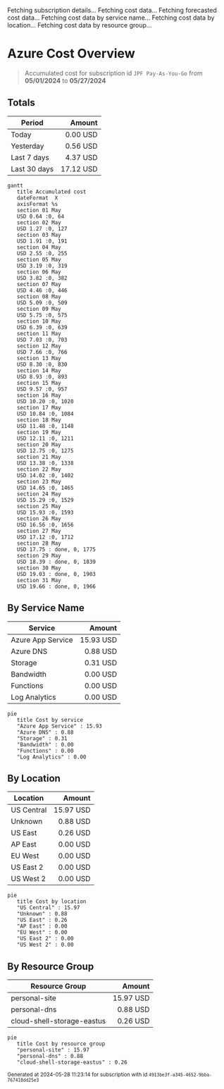 Fetching subscription details...
Fetching cost data...
Fetching forecasted cost data...
Fetching cost data by service name...
Fetching cost data by location...
Fetching cost data by resource group...
# Azure Cost Overview

> Accumulated cost for subscription id `JPF Pay-As-You-Go` from **05/01/2024** to **05/27/2024**

## Totals

|Period|Amount|
|---|---:|
|Today|0.00 USD|
|Yesterday|0.56 USD|
|Last 7 days|4.37 USD|
|Last 30 days|17.12 USD|

```mermaid
gantt
   title Accumulated cost
   dateFormat  X
   axisFormat %s
   section 01 May
   USD 0.64 :0, 64
   section 02 May
   USD 1.27 :0, 127
   section 03 May
   USD 1.91 :0, 191
   section 04 May
   USD 2.55 :0, 255
   section 05 May
   USD 3.19 :0, 319
   section 06 May
   USD 3.82 :0, 382
   section 07 May
   USD 4.46 :0, 446
   section 08 May
   USD 5.09 :0, 509
   section 09 May
   USD 5.75 :0, 575
   section 10 May
   USD 6.39 :0, 639
   section 11 May
   USD 7.03 :0, 703
   section 12 May
   USD 7.66 :0, 766
   section 13 May
   USD 8.30 :0, 830
   section 14 May
   USD 8.93 :0, 893
   section 15 May
   USD 9.57 :0, 957
   section 16 May
   USD 10.20 :0, 1020
   section 17 May
   USD 10.84 :0, 1084
   section 18 May
   USD 11.48 :0, 1148
   section 19 May
   USD 12.11 :0, 1211
   section 20 May
   USD 12.75 :0, 1275
   section 21 May
   USD 13.38 :0, 1338
   section 22 May
   USD 14.02 :0, 1402
   section 23 May
   USD 14.65 :0, 1465
   section 24 May
   USD 15.29 :0, 1529
   section 25 May
   USD 15.93 :0, 1593
   section 26 May
   USD 16.56 :0, 1656
   section 27 May
   USD 17.12 :0, 1712
   section 28 May
   USD 17.75 : done, 0, 1775
   section 29 May
   USD 18.39 : done, 0, 1839
   section 30 May
   USD 19.03 : done, 0, 1903
   section 31 May
   USD 19.66 : done, 0, 1966
```

## By Service Name

|Service|Amount|
|---|---:|
|Azure App Service|15.93 USD|
|Azure DNS|0.88 USD|
|Storage|0.31 USD|
|Bandwidth|0.00 USD|
|Functions|0.00 USD|
|Log Analytics|0.00 USD|

```mermaid
pie
   title Cost by service
   "Azure App Service" : 15.93
   "Azure DNS" : 0.88
   "Storage" : 0.31
   "Bandwidth" : 0.00
   "Functions" : 0.00
   "Log Analytics" : 0.00
```

## By Location

|Location|Amount|
|---|---:|
|US Central|15.97 USD|
|Unknown|0.88 USD|
|US East|0.26 USD|
|AP East|0.00 USD|
|EU West|0.00 USD|
|US East 2|0.00 USD|
|US West 2|0.00 USD|

```mermaid
pie
   title Cost by location
   "US Central" : 15.97
   "Unknown" : 0.88
   "US East" : 0.26
   "AP East" : 0.00
   "EU West" : 0.00
   "US East 2" : 0.00
   "US West 2" : 0.00
```

## By Resource Group

|Resource Group|Amount|
|---|---:|
|personal-site|15.97 USD|
|personal-dns|0.88 USD|
|cloud-shell-storage-eastus|0.26 USD|

```mermaid
pie
   title Cost by resource group
   "personal-site" : 15.97
   "personal-dns" : 0.88
   "cloud-shell-storage-eastus" : 0.26
```

<sup>Generated at 2024-05-28 11:23:14 for subscription with id `4913be3f-a345-4652-9bba-767418dd25e3`</sup>
